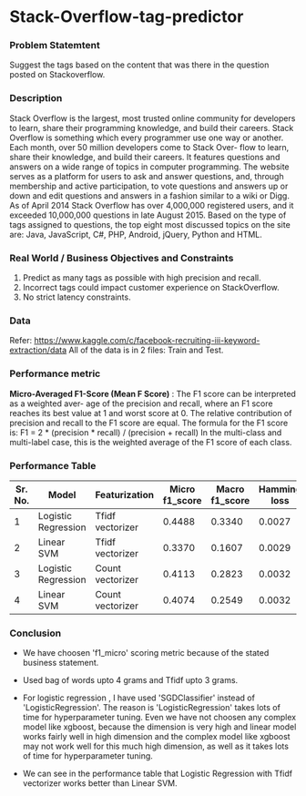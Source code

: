 # Stack-Overflow-tag-predictor

### Problem Statemtent
Suggest the tags based on the content that was there in the question posted on Stackoverflow.

### Description
Stack Overflow is the largest, most trusted online community for developers to learn, share
their programming knowledge, and build their careers. Stack Overflow is something which every
programmer use one way or another. Each month, over 50 million developers come to Stack Over-
flow to learn, share their knowledge, and build their careers. It features questions and answers on
a wide range of topics in computer programming. The website serves as a platform for users to
ask and answer questions, and, through membership and active participation, to vote questions
and answers up or down and edit questions and answers in a fashion similar to a wiki or Digg.
As of April 2014 Stack Overflow has over 4,000,000 registered users, and it exceeded 10,000,000
questions in late August 2015. Based on the type of tags assigned to questions, the top eight most
discussed topics on the site are: Java, JavaScript, C#, PHP, Android, jQuery, Python and HTML.


### Real World / Business Objectives and Constraints
1. Predict as many tags as possible with high precision and recall.
2. Incorrect tags could impact customer experience on StackOverflow.
3. No strict latency constraints.

### Data
Refer: https://www.kaggle.com/c/facebook-recruiting-iii-keyword-extraction/data All of
the data is in 2 files: Train and Test.

### Performance metric
**Micro-Averaged F1-Score (Mean F Score)** : The F1 score can be interpreted as a weighted aver-
age of the precision and recall, where an F1 score reaches its best value at 1 and worst score at 0.
The relative contribution of precision and recall to the F1 score are equal. The formula for the F1
score is: F1 = 2 * (precision * recall) / (precision + recall)
In the multi-class and multi-label case, this is the weighted average of the F1 score of each
class.

### Performance Table
| Sr. No. 	| Model               	| Featurization    	| Micro f1_score 	| Macro f1_score 	| Hamming loss 	| Accuracy 	|
|---------	|---------------------	|------------------	|----------------	|----------------	|--------------	|----------	|
| 1       	| Logistic Regression 	| Tfidf vectorizer 	| 0.4488         	| 0.3340         	| 0.0027       	| 0.2364   	|
| 2       	| Linear SVM          	| Tfidf vectorizer 	| 0.3370         	| 0.1607         	| 0.0029       	| 0.2105   	|
| 3       	| Logistic Regression 	| Count vectorizer 	| 0.4113         	| 0.2823         	| 0.0032       	| 0.1862   	|
| 4       	| Linear SVM          	| Count vectorizer 	| 0.4074         	| 0.2549         	| 0.0032       	| 0.1794   	|

### Conclusion
* We have choosen 'f1_micro' scoring metric because of the stated business statement.

* Used bag of words upto 4 grams and Tfidf upto 3 grams.

* For logistic regression , I have used 'SGDClassifier' instead of 'LogisticRegression'. The reason is 'LogisticRegression' takes lots of time for hyperparameter tuning. Even we have not choosen any complex model like xgboost, because the dimension is very high and linear model works fairly well in high dimension and the complex model like xgboost may not work well for this much high dimension, as well as it takes lots of time for hyperparameter tuning.

* We can see in the performance table that Logistic Regression with Tfidf vectorizer works better than Linear SVM.
